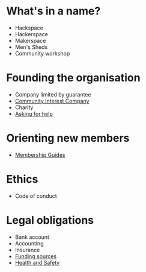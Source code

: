 # What's in a name?

* Hackspace
* Hackerspace
* Makerspace
* Men's Sheds
* Community workshop

# Founding the organisation

* Company limited by guarantee
* [Community Interest Company](CIC%20Setup)
* Charity
* [Asking for help](we-need-help-template.md)

# Orienting new members

* [Membership Guides](Membership%20Guides)

# Ethics

* Code of conduct

# Legal obligations

* Bank account
* Accounting
* Insurance
* [Funding sources](FundingSources.md)
* [Health and Safety](HealthAndSafety.md)
